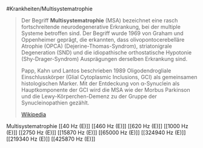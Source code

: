 #Krankheiten/Multisystematrophie

> Der Begriff **Multisystematrophie** (MSA) bezeichnet eine rasch fortschreitende neurodegenerative Erkrankung, bei der multiple Systeme betroffen sind. Der Begriff wurde 1969 von Graham und Oppenheimer geprägt, die erkannten, dass olivopontocerebelläre Atrophie (OPCA) (Dejerine-Thomas-Syndrom), striatonigrale Degeneration (SND) und die idiopathische orthostatische Hypotonie (Shy-Drager-Syndrom) Ausprägungen derselben Erkrankung sind.
>
> Papp, Kahn und Lantos beschrieben 1989 Oligodendrogliale Einschlusskörper (Glial Cytoplasmic Inclusions, GCI) als gemeinsamen histologischen Marker. Mit der Entdeckung von α-Synuclein als Hauptkomponente der GCI wird die MSA wie der Morbus Parkinson und die Lewy-Körperchen-Demenz zu der Gruppe der Synucleinopathien gezählt.
>
> [Wikipedia](https://de.wikipedia.org/wiki/Multisystematrophie)

Multisystematrophie
[[40 Hz (E)]]
[[460 Hz (E)]]
[[620 Hz (E)]]
[[1000 Hz (E)]]
[[2750 Hz (E)]]
[[15870 Hz (E)]]
[[65000 Hz (E)]]
[[324940 Hz (E)]]
[[219340 Hz (E)]]
[[425870 Hz (E)]]